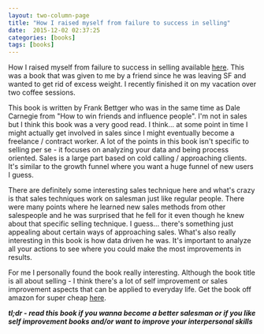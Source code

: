 ```yaml
---
layout: two-column-page 
title: "How I raised myself from failure to success in selling"
date:  2015-12-02 02:37:25
categories: [books]
tags: [books]
---
```


How I raised myself from failure to success in selling available [here](http://amzn.to/1MVSL4p). This was a book that was given to me by a friend since he was leaving SF and wanted to get rid of excess weight. I recently finished it on my vacation over two coffee sessions.

This book is written by Frank Bettger who was in the same time as Dale Carnegie from "How to win friends and influence people". I'm not in sales but I think this book was a very good read. I think... at some point in time I might actually get involved in sales since I might eventually become a freelance / contract worker. A lot of the points in this book isn't specific to selling per se - it focuses on analyzing your data and being process oriented. Sales is a large part based on cold calling / approaching clients. It's similar to the growth funnel where you want a huge funnel of new users I guess.

There are definitely some interesting sales technique here and what's crazy is that sales techniques work on salesman just like regular people. There were many points where he learned new sales methods from other salespeople and he was surprised that he fell for it even though he knew about that specific selling technique. I guess... there's something just appealing about certain ways of approaching sales. What's also really interesting in this book is how data driven he was. It's important to analyze all your actions to see where you could make the most improvements in results.

For me I personally found the book really interesting. Although the book title is all about selling - I think there's a lot of self improvement or sales improvement aspects that can be applied to everyday life. Get the book off amazon for super cheap [here](http://amzn.to/1MVSL4p).

***tl;dr - read this book if you wanna become a better salesman or if you like self improvement books and/or want to improve your interpersonal skills***
